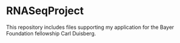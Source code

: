 # RNASeqProject
This repository includes files supporting my application for the Bayer Foundation fellowship Carl Duisberg. 
